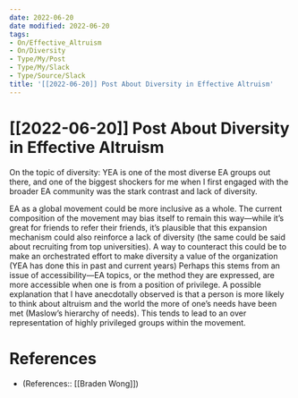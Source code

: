 ```yaml
---
date: 2022-06-20
date modified: 2022-06-20
tags:
- On/Effective_Altruism
- On/Diversity
- Type/My/Post
- Type/My/Slack
- Type/Source/Slack
title: '[[2022-06-20]] Post About Diversity in Effective Altruism'
---
```


# [[2022-06-20]] Post About Diversity in Effective Altruism
On the topic of diversity: YEA is one of the most diverse EA groups out there, and one of the biggest shockers for me when I first engaged with the broader EA community was the stark contrast and lack of diversity.

EA as a global movement could be more inclusive as a whole. The current composition of the movement may bias itself to remain this way—while it’s great for friends to refer their friends, it’s plausible that this expansion mechanism could also reinforce a lack of diversity (the same could be said about recruiting from top universities). A way to counteract this could be to make an orchestrated effort to make diversity a value of the organization (YEA has done this in past and current years)
Perhaps this stems from an issue of accessibility—EA topics, or the method they are expressed, are more accessible when one is from a position of privilege. A possible explanation that I have anecdotally observed is that a person is more likely to think about altruism and the world the more of one’s needs have been met (Maslow’s hierarchy of needs). This tends to lead to an over representation of highly privileged groups within the movement.

# References
- (References:: [[Braden Wong]])